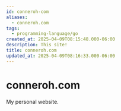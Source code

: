 ```yaml
---
id: conneroh-com
aliases:
  - conneroh.com
tags:
  - programming-language/go
created_at: 2025-04-09T08:15:48.000-06:00
description: This site!
title: conneroh.com
updated_at: 2025-04-09T08:16:33.000-06:00
---
```


# conneroh.com

My personal website.


